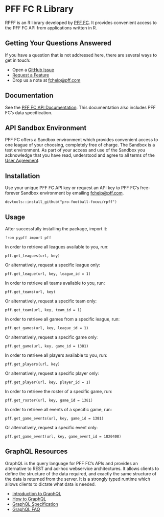 # PFF FC R Library
RPFF is an R library developed by [PFF FC](https://fc.pff.com/). It provides convenient access to the PFF FC API from applications written in R.

## Getting Your Questions Answered
If you have a question that is not addressed here, there are several ways to get in touch:
- Open a [GitHub Issue](https://github.com/pro-football-focus/rpff/issues)
- [Request a Feature](https://github.com/pro-football-focus/rpff/issues)
- Drop us a note at fchelp@pff.com 

## Documentation
See the [PFF FC API Documentation](https://fc.pff.com/docs). This documentation also includes PFF FC’s data specification. 

## API Sandbox Environment
PFF FC offers a Sandbox environment which provides convenient access to one league of your choosing, completely free of charge. The Sandbox is a test environment. As part of your access and use of the Sandbox you acknowledge that you have read, understood and agree to all terms of the [User Agreement](https://github.com/pro-football-focus/pypff/blob/main/docs/PFF%20API%20SANDBOX%20ENVIRONMENT%20USER%20AGREEMENT.pdf).

## Installation
Use your unique PFF FC API key or request an API key to PFF FC’s free-forever Sandbox environment by emailing fchelp@pff.com.
```
devtools::install_github("pro-football-focus/rpff")
```

## Usage
After successfully installing the package, import it:
```
from pypff import pff
```
In order to retrieve all leagues available to you, run:
```
pff.get_leagues(url, key)
```
Or alternatively, request a specific league only:
```
pff.get_league(url, key, league_id = 1)
```
In order to retrieve all teams available to you, run:
```
pff.get_teams(url, key)
```
Or alternatively, request a specific team only:
```
pff.get_team(url, key, team_id = 1)
```
In order to retrieve all games from a specific league, run:
```
pff.get_games(url, key, league_id = 1)
```
Or alternatively, request a specific game only:
```
pff.get_game(url, key, game_id = 1381)
```
In order to retrieve all players available to you, run:
```
pff.get_players(url, key)
```
Or alternatively, request a specific player only:
```
pff.get_player(url, key, player_id = 1)
```
In order to retrieve the roster of a specific game, run:
```
pff.get_roster(url, key, game_id = 1381)
```
In order to retrieve all events of a specific game, run:
```
pff.get_game_events(url, key, game_id = 1381)
```
Or alternatively, request a specific event only:
```
pff.get_game_event(url, key, game_event_id = 1820408)
```

## GraphQL Resources
GraphQL is the query language for PFF FC’s APIs and provides an alternative to REST and ad-hoc webservice architectures. It allows clients to define the structure of the data required, and exactly the same structure of the data is returned from the server. It is a strongly typed runtime which allows clients to dictate what data is needed.
- [Introduction to GraphQL](https://graphql.org/learn/)
- [How to GraphQL](https://www.howtographql.com/)
- [GraphQL Specification](https://spec.graphql.org/)
- [GraphQL FAQ](https://graphql.org/faq/)
